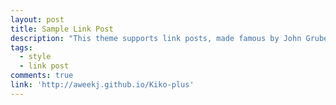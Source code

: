 ```yaml
---
layout: post
title: Sample Link Post
description: "This theme supports link posts, made famous by John Gruber. To use, just add `link: http://url-you-want-linked` to the post's YAML front matter and you're done."
tags:
  - style
  - link post
comments: true
link: 'http://aweekj.github.io/Kiko-plus'
---
```

